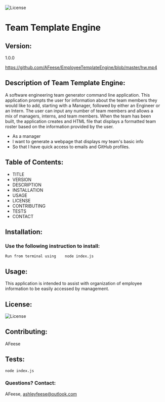 
  ![License](https://img.shields.io/badge/License-MIT-blue.svg?style=plastic)

# Team Template Engine

## Version:
1.0.0

https://github.com/AFeese/EmployeeTemplateEngine/blob/master/hw.mp4


## Description of Team Template Engine:
A software engineering team generator command line application. This application prompts the user for information about the team members they would like to add, starting with a Manager, followed by either an Engineer or an Intern. The user can input any number of team members and allows a mix of managers, interns, and team members. When the team has been built, the application creates and HTML file that displays a formatted team roster based on the information provided by the user. 

* As a manager 
* I want to generate a webpage that displays my team's basic info 
* So that I have quick access to emails and GitHub profiles.




## Table of Contents:
* TITLE
* VERSION
* DESCRIPTION
* INSTALLATION
* USAGE
* LICENSE
* CONTRIBUTING
* TESTS
* CONTACT




## Installation: 
### Use the following instruction to install: 

```Run from terminal using    node index.js```




## Usage: 
This application is intended to assist with organization of employee information to be easily accessed by management. 




## License: 
![License](https://img.shields.io/badge/License-MIT-blue.svg?style=plastic)




## Contributing: 
AFeese





## Tests: 
```node index.js```




### Questions? Contact:
AFeese, ashleyfeese@outlook.com

